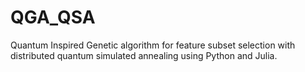 # QGA_QSA
Quantum Inspired Genetic algorithm for feature subset selection with distributed quantum simulated annealing using Python and Julia.
